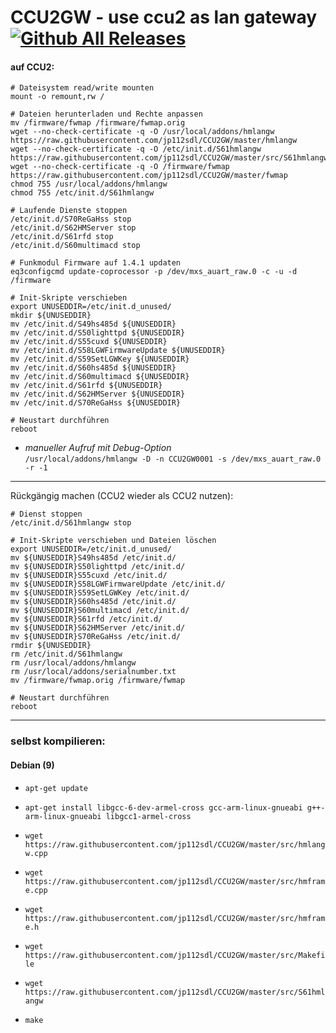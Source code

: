 # CCU2GW - use ccu2 as lan gateway [![Github All Releases](https://img.shields.io/github/downloads/jp112sdl/CCU2GW/total.svg)](https://github.com/jp112sdl/CCU2GW/releases) 

#### auf CCU2:
```
# Dateisystem read/write mounten
mount -o remount,rw /

# Dateien herunterladen und Rechte anpassen
mv /firmware/fwmap /firmware/fwmap.orig
wget --no-check-certificate -q -O /usr/local/addons/hmlangw https://raw.githubusercontent.com/jp112sdl/CCU2GW/master/hmlangw
wget --no-check-certificate -q -O /etc/init.d/S61hmlangw https://raw.githubusercontent.com/jp112sdl/CCU2GW/master/src/S61hmlangw
wget --no-check-certificate -q -O /firmware/fwmap https://raw.githubusercontent.com/jp112sdl/CCU2GW/master/fwmap
chmod 755 /usr/local/addons/hmlangw
chmod 755 /etc/init.d/S61hmlangw

# Laufende Dienste stoppen
/etc/init.d/S70ReGaHss stop
/etc/init.d/S62HMServer stop
/etc/init.d/S61rfd stop
/etc/init.d/S60multimacd stop

# Funkmodul Firmware auf 1.4.1 updaten
eq3configcmd update-coprocessor -p /dev/mxs_auart_raw.0 -c -u -d /firmware

# Init-Skripte verschieben
export UNUSEDDIR=/etc/init.d_unused/
mkdir ${UNUSEDDIR}
mv /etc/init.d/S49hs485d ${UNUSEDDIR}
mv /etc/init.d/S50lighttpd ${UNUSEDDIR}
mv /etc/init.d/S55cuxd ${UNUSEDDIR}
mv /etc/init.d/S58LGWFirmwareUpdate ${UNUSEDDIR}
mv /etc/init.d/S59SetLGWKey ${UNUSEDDIR}
mv /etc/init.d/S60hs485d ${UNUSEDDIR}
mv /etc/init.d/S60multimacd ${UNUSEDDIR}
mv /etc/init.d/S61rfd ${UNUSEDDIR}
mv /etc/init.d/S62HMServer ${UNUSEDDIR}
mv /etc/init.d/S70ReGaHss ${UNUSEDDIR}

# Neustart durchführen
reboot
```

- _manueller Aufruf mit Debug-Option_ <br/>
`/usr/local/addons/hmlangw -D -n CCU2GW0001 -s /dev/mxs_auart_raw.0 -r -1`



<hr/>

Rückgängig machen (CCU2 wieder als CCU2 nutzen):

```
# Dienst stoppen
/etc/init.d/S61hmlangw stop

# Init-Skripte verschieben und Dateien löschen
export UNUSEDDIR=/etc/init.d_unused/
mv ${UNUSEDDIR}S49hs485d /etc/init.d/
mv ${UNUSEDDIR}S50lighttpd /etc/init.d/
mv ${UNUSEDDIR}S55cuxd /etc/init.d/
mv ${UNUSEDDIR}S58LGWFirmwareUpdate /etc/init.d/
mv ${UNUSEDDIR}S59SetLGWKey /etc/init.d/
mv ${UNUSEDDIR}S60hs485d /etc/init.d/
mv ${UNUSEDDIR}S60multimacd /etc/init.d/
mv ${UNUSEDDIR}S61rfd /etc/init.d/
mv ${UNUSEDDIR}S62HMServer /etc/init.d/
mv ${UNUSEDDIR}S70ReGaHss /etc/init.d/
rmdir ${UNUSEDDIR}
rm /etc/init.d/S61hmlangw
rm /usr/local/addons/hmlangw
rm /usr/local/addons/serialnumber.txt
mv /firmware/fwmap.orig /firmware/fwmap

# Neustart durchführen
reboot
```

<hr/>


### selbst kompilieren:
#### Debian (9)
- `apt-get update`
- `apt-get install libgcc-6-dev-armel-cross gcc-arm-linux-gnueabi g++-arm-linux-gnueabi libgcc1-armel-cross`

- `wget https://raw.githubusercontent.com/jp112sdl/CCU2GW/master/src/hmlangw.cpp`
- `wget https://raw.githubusercontent.com/jp112sdl/CCU2GW/master/src/hmframe.cpp`
- `wget https://raw.githubusercontent.com/jp112sdl/CCU2GW/master/src/hmframe.h`
- `wget https://raw.githubusercontent.com/jp112sdl/CCU2GW/master/src/Makefile`
- `wget https://raw.githubusercontent.com/jp112sdl/CCU2GW/master/src/S61hmlangw`

- `make`

